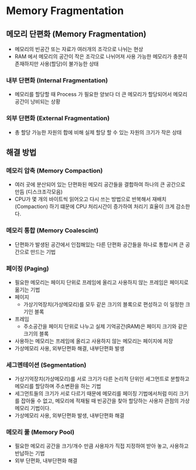 # Memory Fragmentation

## 메모리 단편화 (Memory Fragmentation)
- 메모리의 빈공간 또는 자료가 여러개의 조각으로 나뉘는 현상
- RAM 에서 메모리의 공간이 작은 조각으로 나뉘어져 사용 가능한 메모리가 충분히 존재하지만 사용(할당)이 불가능한 상태

### 내부 단편화 (Internal Fragmentation)
- 메모리를 할당할 때 Process 가 필요한 양보다 더 큰 메모리가 할당되어서 메모리 공간이 낭비되는 상황

### 외부 단편화 (External Fragmentation)
- 총 할당 가능한 자원의 합에 비해 실제 할당 할 수 있는 자원의 크기가 작은 상태

## 해결 방법
### 메모리 압축 (Memory Compaction)
- 여러 곳에 분산되어 있는 단편화된 메모리 공간들을 결합하여 하나의 큰 공간으로 만듬 (디스크조각모음)
- CPU가 몇 개의 바이트씩 읽어오고 다시 쓰는 방법으로 반복해서 재배치(Compaction) 하기 떄문에 CPU 처리시간이 증가하여 처리기 효율이 크게 감소한다.

### 메모리 통합 (Memory Coalescint)
- 단편화가 발생된 공간에서 인접해있는 다른 단편화 공간들을 하나로 통합시켜 큰 공간으로 만드는 기법

### 페이징 (Paging)
- 필요한 메모리는 페이지 단위로 프레임에 올리고 사용하지 않는 프레임은 페이지로 옮기는 기법
- 페이지
    - 가상기억장치(가상메모리)를 모두 같은 크기의 블록으로 편성하고 이 일정한 크기인 블록
- 프레임
    - 주소공간을 페이지 단위로 나누고 실제 기억공간(RAM)은 페이지 크기와 같은 크기의 블록 
- 사용하는 메모리는 프레임에 올리고 사용하지 않는 메모리는 페이지에 저장  
- 가상메모리 사용, 외부단편화 해결, 내부단편화 발생

### 세그멘테이션 (Segmentation)
- 가상기억장치(가상메모리)를 서로 크기가 다른 논리적 단위인 세그먼트로 분할하고 메모리를 할당하며 주소변환을 하는 기법 
- 세그먼트들의 크기가 서로 다르기 때문에 메모리를 페이징 기법에서처럼 미리 크기를 잡아둘 수 없고, 
메모리에 적재될 때 빈공간을 찾아 할당하는 사용자 관점의 가상 메모리 기법이다. 
- 가상메모리 사용, 외부단편화 발생, 내부단편화 해결

### 메모리 풀 (Memory Pool)
- 필요한 메모리 공간을 크기/개수 만큼 사용자가 직접 지정하여 받아 놓고, 사용하고 반납하는 기법
- 외부 단편화, 내부단편화 해결
